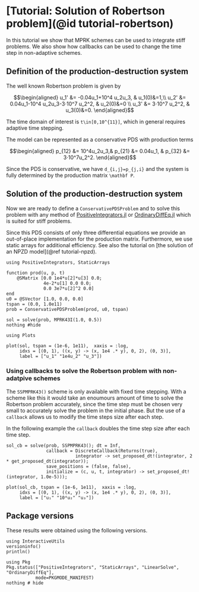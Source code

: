 # [Tutorial: Solution of Robertson problem](@id tutorial-robertson)

In this tutorial we show that MPRK schemes can be used to integrate stiff problems. 
We also show how callbacks can be used to change the time step in non-adaptive schemes.

## Definition of the production-destruction system

The well known Robertson problem is given by
```math
\begin{aligned}
u_1' &= -0.04u_1+10^4 u_2u_3, & u_1(0)&=1,\\
u_2' &=  0.04u_1-10^4 u_2u_3-3⋅10^7 u_2^2, & u_2(0)&=0 \\
u_3' &= 3⋅10^7 u_2^2, & u_3(0)&=0.
\end{aligned}
```
The time domain of interest is ``t\in[0,10^{11}]``, which in general requires adaptive time stepping. 

The model can be represented as a conservative PDS with production terms
```math
\begin{aligned}
p_{12} &= 10^4u_2u_3,&
p_{21} &= 0.04u_1, &
p_{32} &= 3⋅10^7u_2^2.
\end{aligned}
```
Since the PDS is conservative, we have ``d_{i,j}=p_{j,i}`` and the system is fully determined by the production matrix ``\mathbf P``.

## Solution of the production-destruction system

Now we are ready to define a `ConservativePDSProblem` and to solve this problem with any method of [PositiveIntegrators.jl](https://github.com/SKopecz/PositiveIntegrators.jl) or [OrdinaryDiffEq.jl](https://docs.sciml.ai/OrdinaryDiffEq/stable/) which is suited for stiff problems.

Since this PDS consists of only three differential equations we provide an out-of-place implementation for the production matrix. Furthermore, we use static arrays for additional efficiency. See also the tutorial on [the solution of an NPZD model](@ref tutorial-npzd).

```@example robertson
using PositiveIntegrators, StaticArrays

function prod(u, p, t)
    @SMatrix [0.0 1e4*u[2]*u[3] 0.0; 
              4e-2*u[1] 0.0 0.0; 
              0.0 3e7*u[2]^2 0.0]
end
u0 = @SVector [1.0, 0.0, 0.0]
tspan = (0.0, 1.0e11)
prob = ConservativePDSProblem(prod, u0, tspan)

sol = solve(prob, MPRK43I(1.0, 0.5))
nothing #hide
```
```@example robertson
using Plots

plot(sol, tspan = (1e-6, 1e11),  xaxis = :log,
     idxs = [(0, 1), ((x, y) -> (x, 1e4 .* y), 0, 2), (0, 3)],
     label = ["u_1" "1e4u_2" "u_3"])
```
### Using callbacks to solve the Robertson problem with non-adatpive schemes

The `SSPMPRK43()` scheme is only available with fixed time stepping. With a scheme like this it would take an enoumours amount of time to solve the Robertson problem accurately, since the time step must be chosen very small to accurately solve the problem in the initial phase. But the use of a `callback` allows us to modify the time steps size after each step.

In the following example the `callback` doubles the time step size after each time step.
```@example roberston
sol_cb = solve(prob, SSPMPRK43(); dt = Inf, 
               callback = DiscreteCallback(Returns(true), 
                          integrator -> set_proposed_dt!(integrator, 2 * get_proposed_dt(integrator));
               save_positions = (false, false),
               initialize = (c, u, t, integrator) -> set_proposed_dt!(integrator, 1.0e-5)));
```
```@example robertson
plot(sol_cb, tspan = (1e-6, 1e11),  xaxis = :log,
     idxs = [(0, 1), ((x, y) -> (x, 1e4 .* y), 0, 2), (0, 3)],
     label = ["u₁" "10⁴u₂" "u₃"])
```

## Package versions

These results were obtained using the following versions.
```@example robertson
using InteractiveUtils
versioninfo()
println()

using Pkg
Pkg.status(["PositiveIntegrators", "StaticArrays", "LinearSolve", "OrdinaryDiffEq"],
           mode=PKGMODE_MANIFEST)
nothing # hide
```
